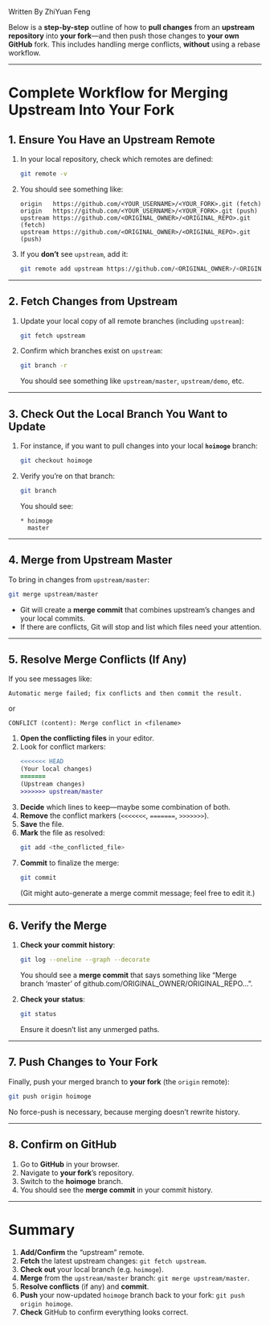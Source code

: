 Written By ZhiYuan Feng


Below is a **step-by-step** outline of how to **pull changes** from an **upstream repository** into **your fork**—and then push those changes to **your own GitHub** fork. This includes handling merge conflicts, **without** using a rebase workflow.

---

# Complete Workflow for Merging Upstream Into Your Fork

## 1. Ensure You Have an Upstream Remote

1. In your local repository, check which remotes are defined:
   ```bash
   git remote -v
   ```
2. You should see something like:
   ```text
   origin   https://github.com/<YOUR_USERNAME>/<YOUR_FORK>.git (fetch)
   origin   https://github.com/<YOUR_USERNAME>/<YOUR_FORK>.git (push)
   upstream https://github.com/<ORIGINAL_OWNER>/<ORIGINAL_REPO>.git (fetch)
   upstream https://github.com/<ORIGINAL_OWNER>/<ORIGINAL_REPO>.git (push)
   ```
3. If you **don’t** see `upstream`, add it:
   ```bash
   git remote add upstream https://github.com/<ORIGINAL_OWNER>/<ORIGINAL_REPO>.git
   ```

---

## 2. Fetch Changes from Upstream

1. Update your local copy of all remote branches (including `upstream`):
   ```bash
   git fetch upstream
   ```
2. Confirm which branches exist on `upstream`:
   ```bash
   git branch -r
   ```
   You should see something like `upstream/master`, `upstream/demo`, etc.

---

## 3. Check Out the Local Branch You Want to Update

1. For instance, if you want to pull changes into your local **`hoimoge`** branch:
   ```bash
   git checkout hoimoge
   ```
2. Verify you’re on that branch:
   ```bash
   git branch
   ```
   You should see:
   ```
   * hoimoge
     master
   ```

---

## 4. Merge from Upstream Master

To bring in changes from `upstream/master`:

```bash
git merge upstream/master
```

- Git will create a **merge commit** that combines upstream’s changes and your local commits.
- If there are conflicts, Git will stop and list which files need your attention.

---

## 5. Resolve Merge Conflicts (If Any)

If you see messages like:
```
Automatic merge failed; fix conflicts and then commit the result.
```
or
```
CONFLICT (content): Merge conflict in <filename>
```

1. **Open the conflicting files** in your editor.  
2. Look for conflict markers:
   ```diff
   <<<<<<< HEAD
   (Your local changes)
   =======
   (Upstream changes)
   >>>>>>> upstream/master
   ```
3. **Decide** which lines to keep—maybe some combination of both.
4. **Remove** the conflict markers (`<<<<<<<`, `=======`, `>>>>>>>`).
5. **Save** the file.
6. **Mark** the file as resolved:
   ```bash
   git add <the_conflicted_file>
   ```
7. **Commit** to finalize the merge:
   ```bash
   git commit
   ```
   (Git might auto-generate a merge commit message; feel free to edit it.)

---

## 6. Verify the Merge

1. **Check your commit history**:
   ```bash
   git log --oneline --graph --decorate
   ```
   You should see a **merge commit** that says something like “Merge branch ‘master’ of github.com/ORIGINAL_OWNER/ORIGINAL_REPO…”.

2. **Check your status**:
   ```bash
   git status
   ```
   Ensure it doesn’t list any unmerged paths.

---

## 7. Push Changes to Your Fork

Finally, push your merged branch to **your fork** (the `origin` remote):

```bash
git push origin hoimoge
```

No force-push is necessary, because merging doesn’t rewrite history.

---

## 8. Confirm on GitHub

1. Go to **GitHub** in your browser.  
2. Navigate to **your fork**’s repository.  
3. Switch to the **hoimoge** branch.  
4. You should see the **merge commit** in your commit history.

---

# Summary

1. **Add/Confirm** the “upstream” remote.  
2. **Fetch** the latest upstream changes: `git fetch upstream`.  
3. **Check out** your local branch (e.g. `hoimoge`).  
4. **Merge** from the `upstream/master` branch: `git merge upstream/master`.  
5. **Resolve conflicts** (if any) and **commit**.  
6. **Push** your now-updated `hoimoge` branch back to your fork: `git push origin hoimoge`.  
7. **Check** GitHub to confirm everything looks correct.